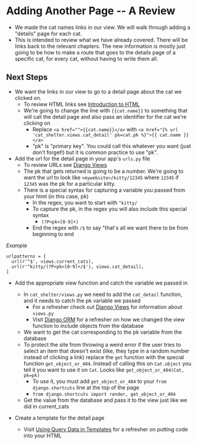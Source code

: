 # Adding Another Page -- A Review #

- We made the cat names links in our view.  We will walk through adding a "details" page for each cat.
- This is intended to review what we have already covered.  There will be links back to the relevant chapters.  The new information is mostly just going to be how to make a route that goes to the details page of a specific cat, for every cat, without having to write them all.

## Next Steps ##

- We want the links in our view to go to a detail page about the cat we clicked on.
	- To review HTML links see [Introduction to HTML](../html/README.md)
	- We're going to change the line with `{{cat.name}}` to something that will call the detail page and also pass an identifier for the cat we're clicking on
		- Replace `<a href="">{{cat.name}}</a>` with `<a href="{% url 'cat_shelter.views.cat_detail' pk=cat.pk %}">{{ cat.name }}</a>`
		- "pk" is "primary key".  You could call this whatever you want (just don't forget!) but it is common practice to use "pk".
- Add the url for the detail page in your app's `urls.py` file
	- To review URLs see [Django Views](../django_views/README.md)
	- The pk that gets returned is going to be a number.  We're going to want the url to look like `<mywebsite>/kitty/12345` where `12345` if `12345` was the pk for a particular kitty.
	- There is a special syntax for capturing a variable you passed from your html (in this case, pk)
		- In the regex, you want to start with `^kitty/`
		- To capture the pk, in the regex you will also include this special syntax
			- `(?P<pk>[0-9]+)`
		- End the regex with `/$` to say "that's all we want there to be from beginning to end

*Example*

	urlpatterns = [
	  url(r'^$', views.current_cats),
	  url(r'^kitty/(?P<pk>[0-9]+/$'), views.cat_detail),
	]

- Add the appropriate view function and catch the variable we passed in
	- In `cat_shelter/views.py` we need to add the `cat_detail` function, and it needs to catch the pk variable we passed
		- For a refresher check out [Django Views](../django_views/README.md) for information about `views.py` 
		- Visit [Django ORM](../django_orm/README.md) for a refresher on how we changed the view function to include objects from the database
	- We want to get the cat corresponding to the pk variable from the database
	- To protect the site from throwing a weird error if the user tries to select an item that doesn't exist (like, they type in a random number instead of clicking a link) replace the `get` function with the special function `get_object_or_404`. Instead of calling this on `Cat.object` you tell it you want to use it on `Cat`.  Looks like `get_object_or_404(Cat, pk=pk)`
		- To use it, you must add `get_object_or_404` to your `from django.shortcuts` line at the top of the page
		- `from django.shortcuts import render, get_object_or_404`
	- Get the value from the database and pass it to the view just like we did in current_cats

- Create a template for the detail page
	- Visit [Using Query Data in Templates](../dynamic_data_in_templates/README.md) for a refresher on putting code into your HTML


